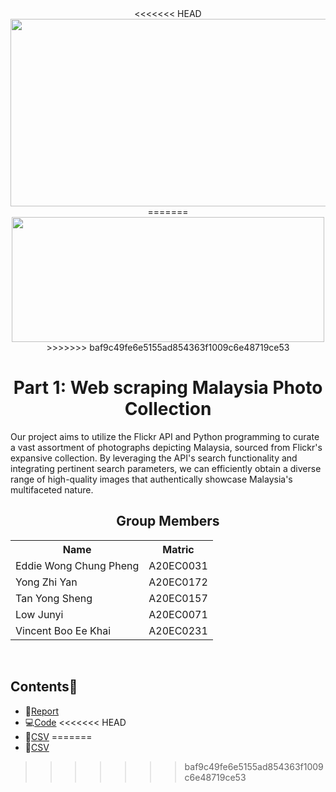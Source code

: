 <div align="center">
<<<<<<< HEAD
  <img width = 600px height = 300px src="https://github.com/drshahizan/special-topic-data-engineering/assets/95403713/9497e737-97f7-4d64-9974-9b26ce1a7e7f">
=======
  <img width = 500px height = 200px src="https://github.com/drshahizan/special-topic-data-engineering/assets/95403713/9497e737-97f7-4d64-9974-9b26ce1a7e7f">
>>>>>>> baf9c49fe6e5155ad854363f1009c6e48719ce53
</div>

<h1 align=center>Part 1: Web scraping Malaysia Photo Collection</h1>
Our project aims to utilize the Flickr API and Python programming to curate a vast assortment of photographs depicting Malaysia, sourced from Flickr's expansive collection. By leveraging the API's search functionality and integrating pertinent search parameters, we can efficiently obtain a diverse range of high-quality images that authentically showcase Malaysia's multifaceted nature.

<h2 align = 'center'>Group Members </h2>
<table align = 'center'>
  <tr>
    <th>Name</th> 
    <th>Matric</th>
  </tr>
  <tr>
    <td>Eddie Wong Chung Pheng</td>
    <td>A20EC0031</td>
  </tr>
  <tr>
    <td>Yong Zhi Yan</td>
    <td>A20EC0172</td>
  </tr>
    <tr>
    <td>Tan Yong Sheng</td>
    <td>A20EC0157</td>
  </tr>
    <tr>
    <td>Low Junyi</td>
    <td>A20EC0071</td>
  </tr>
  <tr>
    <td>Vincent Boo Ee Khai</td>
    <td>A20EC0231</td>
  </tr>
</table><br>

## Contents📝
- 📑[Report](https://github.com/drshahizan/special-topic-data-engineering/blob/main/assignment/data-scraping/submission/part1/MichelinStar/MichelinStar_Scraping_Report.md)
- 💻[Code](https://github.com/drshahizan/special-topic-data-engineering/blob/main/assignment/data-scraping/submission/part1/MichelinStar/MichelinStar_Scraping.py)
<<<<<<< HEAD
- 📂[CSV](https://github.com/drshahizan/special-topic-data-engineering/blob/main/assignment/data-scraping/submission/part1/MichelinStar/photos_metadata.csv)
=======
- 📂[CSV](https://github.com/drshahizan/special-topic-data-engineering/blob/main/assignment/data-scraping/submission/part1/MichelinStar/photos_metadata.csv)
>>>>>>> baf9c49fe6e5155ad854363f1009c6e48719ce53
